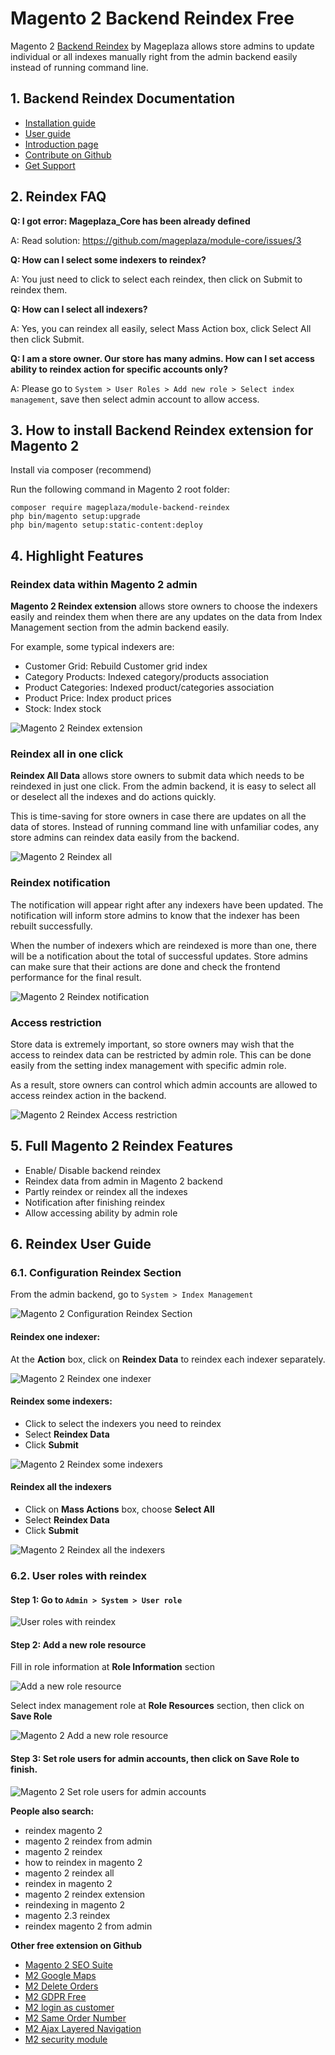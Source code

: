 # Magento 2 Backend Reindex Free

Magento 2 [Backend Reindex](https://www.mageplaza.com/magento-2-backend-reindex/) by Mageplaza allows store admins to update individual or all indexes manually right from the admin backend easily instead of running command line. 


## 1. Backend Reindex Documentation

- [Installation guide](https://www.mageplaza.com/install-magento-2-extension/)
- [User guide](https://docs.mageplaza.com/backend-reindex/index.html)
- [Introduction page](http://www.mageplaza.com/magento-2-backend-reindex/)
- [Contribute on Github](https://github.com/mageplaza/magento-2-backend-reindex)
- [Get Support](https://github.com/mageplaza/magento-2-backend-reindex/issues)

## 2. Reindex FAQ

**Q: I got error: Mageplaza_Core has been already defined**

A: Read solution: https://github.com/mageplaza/module-core/issues/3

**Q: How can I select some indexers to reindex?**

A: You just need to click to select each reindex, then click on Submit to reindex them.  

**Q: How can I select all indexers?**

A: Yes, you can reindex all easily, select Mass Action box, click Select All then click Submit. 

**Q: I am a store owner. Our store has many admins. How can I set access ability to reindex action for specific accounts only?**

A: Please go to `System > User Roles > Add new role > Select index management`, save then select admin account to allow access. 

## 3. How to install Backend Reindex extension for Magento 2

Install via composer (recommend)

Run the following command in Magento 2 root folder:

```
composer require mageplaza/module-backend-reindex
php bin/magento setup:upgrade
php bin/magento setup:static-content:deploy
```

## 4. Highlight Features 

### Reindex data within Magento 2 admin 

**Magento 2 Reindex extension** allows store owners to choose the indexers easily and reindex them when there are any updates on the data from Index Management section from the admin backend easily. 

For example, some typical indexers are: 
- Customer Grid: Rebuild Customer grid index
- Category Products: Indexed category/products association
- Product Categories: 	Indexed product/categories association
- Product Price: Index product prices
- Stock: Index stock

![Magento 2 Reindex extension](https://i.imgur.com/OY7MSLA.png)

### Reindex all in one click 

**Reindex All Data** allows store owners to submit data which needs to be reindexed in just one click. From the admin backend, it is easy to select all or deselect all the indexes and do actions quickly.  

This is time-saving for store owners in case there are updates on all the data of stores. Instead of running command line with unfamiliar codes, any store admins can reindex data easily from the backend.

![Magento 2 Reindex all](https://i.imgur.com/iobo0Sj.png)

### Reindex notification

The notification will appear right after any indexers have been updated.  The notification will inform store admins to know that the indexer has been rebuilt successfully. 

When the number of indexers which are reindexed is more than one, there will be a notification about the total of successful updates. Store admins can make sure that their actions are done and check the frontend performance for the final result. 

![Magento 2 Reindex notification](https://i.imgur.com/aLjxtu2.png)


### Access restriction 

Store data is extremely important, so store owners may wish that the access to reindex data can be restricted by admin role. 
This can be done easily from the setting index management with specific admin role. 

As a result, store owners can control which admin accounts are allowed to access reindex action in the backend. 

![Magento 2 Reindex Access restriction](https://i.imgur.com/1O7GLaj.png)

## 5. Full Magento 2 Reindex Features

- Enable/ Disable backend reindex 
- Reindex data from admin in Magento 2 backend
- Partly reindex or reindex all the indexes
- Notification after finishing reindex
- Allow accessing ability by admin role 

 
## 6. Reindex User Guide

### 6.1. Configuration Reindex Section

From the admin backend, go to `System > Index Management` 

![Magento 2 Configuration Reindex Section](https://i.imgur.com/IWBgPPC.png)

#### Reindex one indexer:

At the **Action** box, click on **Reindex Data** to reindex each indexer separately. 

![Magento 2 Reindex one indexer](https://i.imgur.com/hvRRinh.png)


#### Reindex some indexers:

  - Click to select the indexers you need to reindex
  - Select **Reindex Data** 
  - Click **Submit** 

 ![Magento 2 Reindex some indexers](https://i.imgur.com/0j4q32o.png)

#### Reindex all the indexers

- Click on **Mass Actions** box, choose **Select All** 
- Select **Reindex Data** 
- Click **Submit** 

![Magento 2 Reindex all the indexers](https://i.imgur.com/fUn2aV0.png)

### 6.2. User roles with reindex

#### Step 1: Go to `Admin > System > User role`

![User roles with reindex](https://i.imgur.com/Ch0qBSS.png)
 
#### Step 2: Add a new role resource

Fill in role information at **Role Information** section

![Add a new role resource](https://i.imgur.com/3H9By5B.png)

Select index management role at **Role Resources** section, then click on **Save Role** 

![Magento 2 Add a new role resource](https://i.imgur.com/3aIoSyz.png)

#### Step 3: Set role users for admin accounts, then click on Save Role to finish. 

![Magento 2 Set role users for admin accounts](https://i.imgur.com/hveeS2l.png)

**People also search:**
- reindex magento 2
- magento 2 reindex from admin
- magento 2 reindex
- how to reindex in magento 2
- magento 2 reindex all
- reindex in magento 2
- magento 2 reindex extension
- reindexing in magento 2
- magento 2.3 reindex
- reindex magento 2 from admin

**Other free extension on Github**
- [Magento 2 SEO Suite](https://github.com/mageplaza/magento-2-seo)
- [M2 Google Maps](https://github.com/mageplaza/magento-2-google-maps)
- [M2 Delete Orders](https://github.com/mageplaza/magento-2-delete-orders)
- [M2 GDPR Free](https://github.com/mageplaza/magento-2-gdpr)
- [M2 login as customer](https://github.com/mageplaza/magento-2-login-as-customer)
- [M2 Same Order Number](https://github.com/mageplaza/magento-2-same-order-number)
- [M2 Ajax Layered Navigation](https://github.com/mageplaza/magento-2-ajax-layered-navigation)
- [M2 security module](https://github.com/mageplaza/magento-2-security)
